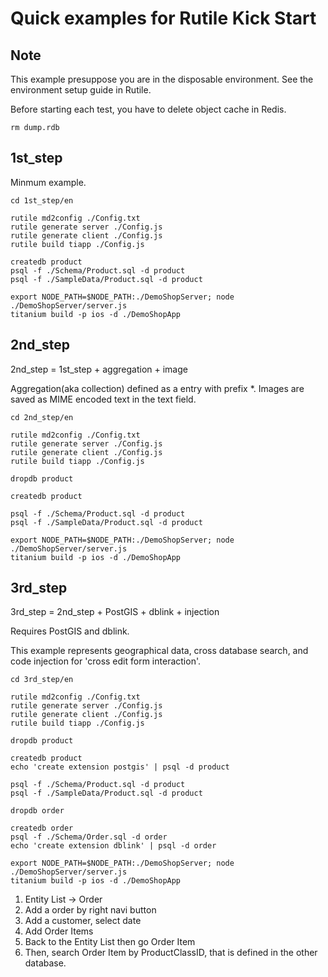 
# Quick examples for Rutile Kick Start

## Note

This example presuppose you are in the disposable environment.
See the environment setup guide in Rutile.

Before starting each test, you have to delete object cache in Redis.

```
rm dump.rdb
```

## 1st_step

Minmum example.

```
cd 1st_step/en

rutile md2config ./Config.txt
rutile generate server ./Config.js
rutile generate client ./Config.js
rutile build tiapp ./Config.js

createdb product
psql -f ./Schema/Product.sql -d product
psql -f ./SampleData/Product.sql -d product

export NODE_PATH=$NODE_PATH:./DemoShopServer; node ./DemoShopServer/server.js
titanium build -p ios -d ./DemoShopApp
```

## 2nd_step

2nd_step = 1st_step + aggregation + image

Aggregation(aka collection) defined as a entry with prefix *.
Images are saved as MIME encoded text in the text field.

```
cd 2nd_step/en

rutile md2config ./Config.txt
rutile generate server ./Config.js
rutile generate client ./Config.js
rutile build tiapp ./Config.js

dropdb product

createdb product

psql -f ./Schema/Product.sql -d product
psql -f ./SampleData/Product.sql -d product

export NODE_PATH=$NODE_PATH:./DemoShopServer; node ./DemoShopServer/server.js
titanium build -p ios -d ./DemoShopApp
```

## 3rd_step

3rd_step = 2nd_step + PostGIS + dblink + injection

Requires PostGIS and dblink.

This example represents geographical data, cross database search, and code injection for 'cross edit form interaction'.

```
cd 3rd_step/en

rutile md2config ./Config.txt
rutile generate server ./Config.js
rutile generate client ./Config.js
rutile build tiapp ./Config.js

dropdb product

createdb product
echo 'create extension postgis' | psql -d product

psql -f ./Schema/Product.sql -d product
psql -f ./SampleData/Product.sql -d product

dropdb order

createdb order
psql -f ./Schema/Order.sql -d order
echo 'create extension dblink' | psql -d order

export NODE_PATH=$NODE_PATH:./DemoShopServer; node ./DemoShopServer/server.js
titanium build -p ios -d ./DemoShopApp
```

1. Entity List -> Order
2. Add a order by right navi button
3. Add a customer, select date
4. Add Order Items
5. Back to the Entity List then go Order Item
6. Then, search Order Item by ProductClassID, that is defined in the other database.

